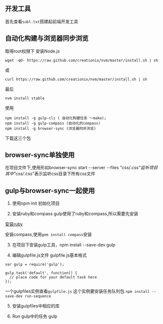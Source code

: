 ## 开发工具
首先查看`subl.txt`搭建起前端开发工具


## 自动化构建与浏览器同步浏览
取得root权限下
安装Node.js
```
wget -qO- https://raw.github.com/creationix/nvm/master/install.sh | sh 
```
或
```
curl https://raw.github.com/creationix/nvm/master/install.sh | sh
```
最后
```
nvm install stable
```

使用
```
npm install -g gulp-cli ( 自动化构建任务 ～make); 
npm install -g gulp-compass (自动化的compass)
npm install -g browser-sync (浏览器同步浏览)
```
下载这三个包
                       

## browser-sync单独使用

在项目文件下,使用形如browser-sync start --server --files "css/*.css"监听项目
其中"css/*.css"表示监听css目录下所有css文件



## gulp与browser-sync一起使用

1. 使用npm init 初始化项目

2. 安装ruby和compass
gulp使用了ruby和compass,所以需要先安装

[安装ruby](https://github.com/HiKumho/blog/issues/44)

安装compass,使用`gem install compass`安装

3. 在项目下安装gulp工具，npm install --save-dev gulp

4. 编辑gulpfile.js文件
gulpfile.js基本格式
```
var gulp = require('gulp');

gulp.task('default', function() {
  // place code for your default task here
});
```

一个gulpfiles实例查看`gulpfile.js`
这个实例要安装任务队列包
`npm install --save-dev run-sequence`

5. 安装gulpfiles中相应的库

6. Run gulp中的任务
gulp <taskname>








